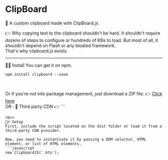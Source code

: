 # ClipBoard
📗 A custom clipboard made with ClipBoard.js


👉 Why copying text to the clipboard shouldn't be hard. It shouldn't require dozens of steps to configure or hundreds of KBs to load. But most of all, it shouldn't depend on Flash or any bloated framework.
<br>
That's why clipboard.js exists.
<hr>

👨‍💻 Install
You can get it on npm.
```
npm install clipboard --save

```
<br>

Or if you're not into package management, just download a ZIP file.
👉 [Click here](https://github.com/zenorocha/clipboard.js/archive/master.zip)
<br>
OR :
🚩 Third party CDN
👉 ```
<script src="https://cdnjs.cloudflare.com/ajax/libs/clipboard.js/2.0.4/clipboard.min.js">  </script>
```
<br>
🤷‍♂️ Setup
First, include the script located on the dist folder or load it from a third-party CDN provider.

```
<script src="dist/clipboard.min.js">  </script>
```
Now, you need to instantiate it by passing a DOM selector, HTML element, or list of HTML elements.
```javascript
new ClipboardJS('.btn');
```
